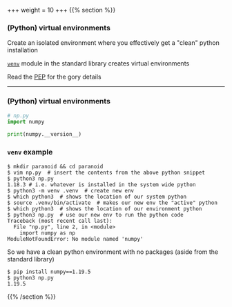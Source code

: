 +++
weight = 10
+++
{{% section %}}

### (Python) virtual environments

<p class="fragment fade-in-then-semi-out">
Create an isolated environment where you effectively get a "clean" python installation
</p>
<p class="fragment fade-in-then-semi-out">
<a href="https://docs.python.org/3/library/venv.html"><code>venv</code></a> module in the standard library creates virtual environments
</p>
<p class="fragment">Read the <a href="https://www.python.org/dev/peps/pep-0405/">PEP</a> for the gory details</p>


---

### (Python) virtual environments

```py
# np.py
import numpy

print(numpy.__version__)
```

### `venv` example

```shell
$ mkdir paranoid && cd paranoid
$ vim np.py  # insert the contents from the above python snippet
$ python3 np.py
1.18.3 # i.e. whatever is installed in the system wide python
$ python3 -m venv .venv  # create new env
$ which python3  # shows the location of our system python
$ source .venv/bin/activate  # makes our new env the "active" python
$ which python3  # shows the location of our environment python
$ python3 np.py  # use our new env to run the python code
Traceback (most recent call last):
  File "np.py", line 2, in <module>
    import numpy as np
ModuleNotFoundError: No module named 'numpy'
```

So we have a clean python environment with no packages (aside from the standard library)

```shell
$ pip install numpy==1.19.5
$ python3 np.py
1.19.5
```

{{% /section %}}
